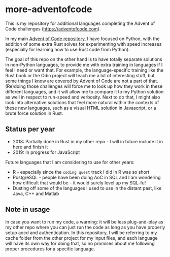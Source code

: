 # more-adventofcode

This is my repository for additional languages completing the Advent of Code challenges (https://adventofcode.com).

In my main [Advent of Code repository](https://github.com/debruijn/adventofcode), I have focused on Python, with the
addition of some extra Rust solves for experimenting with speed increases (especially for learning how to use Rust code
from Python).

The goal of this repo on the other hand is to have totally separate solutions in non-Python languages, to provide me
with extra training in languages if I feel I need or want that. For example, the language-specific training like the
Rust book or the Odin project will teach me a lot of interesting stuff, but some things I know are covered by Advent of
Code are not a part of that. (Re)doing those challenges will force me to look up how they work in these different
languages, and it will allow me to compare it to my Python solution as well in respect to run-speed and verbosity. Next
to do that, I might also look into alternative solutions that feel more natural within the contexts of these new
languages, such as a visual HTML solution in Javascript, or a brute force solution in Rust.

## Status per year

- 2018: Partially done in Rust in my other repo - I will in future include it in here and finish it
- 2019: In progress for JavaScript

Future languages that I am considering to use for other years:

- R - especially since the `coding quest` track I did in R was so short
- PostgreSQL - people have been doing AoC in SQL and I am wondering how difficult that would be - it would surely
  level up my SQL-fu!
- Dusting off some of the languages I used to use in the distant past, like Java, C++ and Matlab

## Note in usage

In case you want to run my code, a warning: it will be less plug-and-play as my other repo where you can just run
the code as long as you have properly setup aocd and authentication. In this repository, I will be referring to my
cache folder from the other project for my input files, and each language will have its own way for doing that, so no
promises about me following proper procedures for a specific language.
